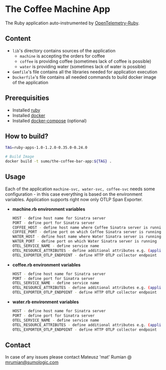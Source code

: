 # The Coffee Machine App

The Ruby application auto-instrumented by [OpenTelemetry-Ruby].

## Content

* `lib`'s directory contains sources of the application
  * `machine` is accepting the orders for coffee
  * `coffee` is providing coffee (sometimes lack of coffee is possible)
  * `water` is providing water (sometimes lack of water is possible)
* `Gemfile`'s file contains all the libraries needed for application execution
* `Dockerfile`'s file contains all needed commands to build docker image of the application

## Prerequisities

* Installed [ruby]
* Installed [docker]
* Installed [docker-compose] (optional)

## How to build?

```bash
TAG=ruby-apps-1.0-1.2.0-0.35.0-0.24.0

# Build Image
docker build -t sumo/the-coffee-bar-app:${TAG} .
 ```
  
## Usage
Each of the application `machine-svc, water-svc, coffee-svc` needs some configuration - in this case everything is 
based on the environment variables. Application supports right now only OTLP Span Exporter.

* **machine.rb environment variables**

    ```bash
    HOST - define host name for Sinatra server
    PORT - define port for Sinatra server
    COFFEE_HOST - define host name where Coffee Sinatra server is running
    COFFEE_PORT - define port on which Coffee Sinatra server is running
    WATER_HOST - define host name where Water Sinatra server is running
    WATER_PORT - define port on which Water Sinatra server is running
    OTEL_SERVICE_NAME - define service name
    OTEL_RESOURCE_ATTRIBUTES - define additional attributes e.g. (application=my-app)
    OTEL_EXPORTER_OTLP_ENDPOINT - define HTTP OTLP collector endpoint
    ```

* **coffee.rb environment variables**

    ```bash
    HOST - define host name for Sinatra server
    PORT - define port for Sinatra server
    OTEL_SERVICE_NAME - define service name
    OTEL_RESOURCE_ATTRIBUTES - define additional attributes e.g. (application=my-app)
    OTEL_EXPORTER_OTLP_ENDPOINT - define HTTP OTLP collector endpoint
    ```

* **water.rb environment variables**

    ```bash
    HOST - define host name for Sinatra server
    PORT - define port for Sinatra server
    OTEL_SERVICE_NAME - define service name
    OTEL_RESOURCE_ATTRIBUTES - define additional attributes e.g. (application=my-app)
    OTEL_EXPORTER_OTLP_ENDPOINT - define HTTP OTLP collector endpoint
    ```

## Contact

In case of any issues please contact Mateusz 'mat' Rumian @ <mrumian@sumologic.com>

[//]: # (These are reference links used in the body of this note and get stripped out when the markdown processor does its job. There is no need to format nicely because it shouldn't be seen. Thanks SO - http://stackoverflow.com/questions/4823468/store-comments-in-markdown-syntax)

   [ruby]: <https://www.ruby-lang.org/en/>
   [docker]: <https://docs.docker.com/get-docker/>
   [docker-compose]: <https://docs.docker.com/compose/install/>
   [OpenTelemetry-Ruby]: <https://github.com/open-telemetry/opentelemetry-ruby>
